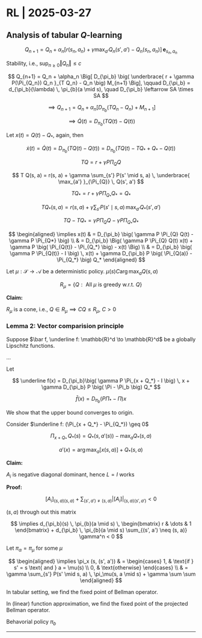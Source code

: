 # RL | 2025-03-27

## Analysis of tabular $Q$-learning

$$
Q_{n+1} = Q_n + \alpha_n \big[ r(s_n, a_n) + \gamma \max_{a'} Q_n(s', a') - Q_n(s_n, a_n) \big] \, \mathbf{e}_{s_n, a_n}
$$

Stability, i.e., $\sup_{n \geq 0} \Vert Q_n \Vert \leq c$

$$
Q_{n+1} = Q_n + \alpha_n \Big[ D_{\pi_b} \big( \underbrace{ r + \gamma P(\Pi_{Q_n}) Q_n }_{T Q_n} - Q_n \big) M_{n+1} \Big], \qquad D_{\pi_b} = d_{\pi_b}(\lambda) \, \pi_{b}(a \mid s), \quad D_{\pi_b} \leftarrow SA \times SA
$$

$$
\implies Q_{n+1} = Q_n + \alpha_n \big[ D_{\pi_b} (T Q_n - Q_n) +M_{n+1} \big]
$$

$$
\implies \dot Q(t) = D_{\pi_b} \big( TQ(t) - Q(t) \big)
$$

Let $x(t) = Q(t) - Q_*$, again, then

$$
\dot x(t) = \dot Q(t) = D_{\pi_b} \big( T Q(t) - Q(t) \big) = D_{\pi_b} \big( T Q(t) - T Q_* + Q_* - Q(t) \big)
$$

$$
T Q = r + \gamma P \Pi_Q Q
$$

$$
T Q(s, a) = r(s, a) + \gamma \sum_{s'} P(s' \mid s, a) \, \underbrace{ \max_{a'} }_{\Pi_{Q}} \, Q(s', a')
$$

$$
T Q_* = r + \gamma P \Pi_{Q_*} Q_* = Q_*
$$

$$
T Q_*(s, a) = r(s, a) + \gamma \sum_{s'} P(s' \mid s, a) \, \max_{a'} Q_*(s', a')
$$

$$
T Q - T Q_* = \gamma P \Pi_Q Q - \gamma P \Pi_{Q_*} Q_*
$$

$$
\begin{aligned}
\implies x(t)
& =
D_{\pi_b} \big( \gamma P \Pi_{Q} Q(t) - \gamma P \Pi_{Q*} \big)
\\ & =
D_{\pi_b} \Big( \gamma P \Pi_{Q} Q(t) x(t) + \gamma P \big( \Pi_{Q(t)} - \Pi_{Q_*} \big) - x(t) \Big)
\\ & =
D_{\pi_b} \big( \gamma P \Pi_{Q(t)} - I \big) \, x(t) + \gamma D_{\pi_b} P \big( \Pi_{Q(a)} - \Pi_{Q_*} \big) Q_*
\end{aligned}
$$

Let $\mu: \mathcal{S} \to \mathcal{A}$ be a deterministic policy. $\mu(s) C \arg\max_{a} Q(s, a)$

$$
R_\mu = \{ Q :\text{ All } \mu \text{ is greedy w.r.t. } Q \}
$$

**Claim:**

$R_\mu$ is a cone, i.e., $Q \in R_\mu \implies C Q \leq R_\mu, \ C > 0$

### Lemma 2: Vector comparision principle

Suppose $\bar f, \underline f: \mathbb{R}^d \to \mathbb{R}^d$ be a globally Lipschitz functions.

$\dots$

Let

$$
\underline f(x) = D_{\pi_b}\big( \gamma P \Pi_{x + Q_*} - I \big) \, x + \gamma D_{\pi_b} P \big( \Pi - \Pi_b \big) Q_*
$$

$$
\bar f(x) = D_{\pi_b} \big( P \Pi_* - \Pi \big) x
$$

We show that the upper bound converges to origin.

Consider $\underline f: (\Pi_{x + Q_*} - \Pi_{Q_*}) \geq 0$

$$
\Pi_{x + Q_*} \, Q_*(s) = Q_*(s, a'(s)) - \max_{a} Q_*(s, a)
$$

$$
a'(x) = \arg \max_{a} [x(s, a)] + Q_* (s, a)
$$

**Claim:**

$A_i$ is negative diagonal dominant, hence $L = I$ works

**Proof:**

$$
{[A_i]}_{(s, a) (s, a)} + \sum_{(s', a') \neq (s, a)} {\big\vert [A_i] \big\vert}_{(s, a) (s', a')} < 0
$$

$(s, a)$ through out this matrix

$$
\implies d_{\pi_b}(s) \, \pi_{b}(a \mid s) \, \begin{bmatrix} r & \dots & 1 \end{bmatrix} + d_{\pi_b} \, \pi_{b}(a \mid s) \sum_{(s', a') \neq (s, a)} \gamma^n < 0
$$

Let $\pi_\alpha = \pi_\mu$ for some $\mu$

$$
\begin{aligned}
\implies \pi_x (s, (s', a'))
& =
\begin{cases}
1, & \text{if } s' = s \text{ and } a = \mu(s) \\
0, & \text{otherwise}
\end{cases}
\\ & =
\gamma \sum_{s'} P(s' \mid s, a) \, \pi_\mu(s, a \mid s) + \gamma \sum \sum
\end{aligned}
$$

In tabular setting, we find the fixed point of Bellman operator.

In (linear) function approximation, we find the fixed point of the projected Bellman operator.

Behavorial policy $\pi_b$

---

